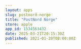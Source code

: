 ```yaml
---
layout: apps
slug: postnord-norge
title: "PostNord Norge"
store: apple
app_id: 1534563432
date: 2025-03-21T20:15:30Z
published: 2021-01-20T08:00:00Z
---
```

